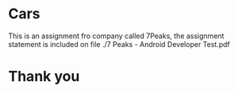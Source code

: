 # Cars
This is an assignment fro company called 7Peaks, the assignment statement is included on file ./7 Peaks - Android Developer Test.pdf
# Thank you
